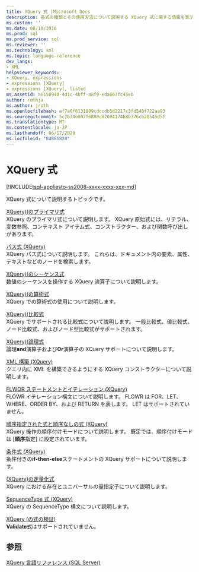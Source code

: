 ```yaml
---
title: XQuery 式 |Microsoft Docs
description: 各式の種類とその使用方法について説明する XQuery 式に関する情報を表示します。
ms.custom: ''
ms.date: 08/10/2016
ms.prod: sql
ms.prod_service: sql
ms.reviewer: ''
ms.technology: xml
ms.topic: language-reference
dev_langs:
- XML
helpviewer_keywords:
- XQuery, expressions
- expressions [XQuery]
- expressions [XQuery], listed
ms.assetid: a6150940-4d1c-4bff-a8f9-eda667fc45eb
author: rothja
ms.author: jroth
ms.openlocfilehash: ef7a6f6131099cdccdb5d2217c3fd548f722aa93
ms.sourcegitcommit: 5c7634b007f6808c87094174b80376cb20545d5f
ms.translationtype: MT
ms.contentlocale: ja-JP
ms.lasthandoff: 06/17/2020
ms.locfileid: "84881820"
---
```

# <a name="xquery-expressions"></a>XQuery 式
[!INCLUDE[tsql-appliesto-ss2008-xxxx-xxxx-xxx-md](../includes/tsql-appliesto-ss2008-xxxx-xxxx-xxx-md.md)]

  XQuery 式について説明するトピックです。  
  

 [XQuery&#41;&#40;のプライマリ式](../xquery/primary-expressions-xquery.md)  
 XQuery のプライマリ式について説明します。 XQuery 原始式には、リテラル、変数参照、コンテキスト アイテム式、コンストラクター、および関数呼び出しがあります。  
  
 [パス式 &#40;XQuery&#41;](../xquery/path-expressions-xquery.md)  
 XQuery パス式について説明します。 これらは、ドキュメント内の要素、属性、テキストなどのノードを検索します。  
  
 [XQuery&#41;&#40;のシーケンス式](../xquery/sequence-expressions-xquery.md)  
 数値のシーケンスを操作する XQuery 演算子について説明します。  
  
 [XQuery&#41;&#40;の算術式](../xquery/arithmetic-expressions-xquery.md)  
 XQuery での算術式の使用について説明します。  
  
 [XQuery&#41;&#40;比較式](../xquery/comparison-expressions-xquery.md)  
 XQuery でサポートされる比較式について説明します。 一般比較式、値比較式、ノード比較式、およびノード型比較式がサポートされます。  
  
 [XQuery&#41;&#40;論理式](../xquery/logical-expressions-xquery.md)  
 論理**and**演算子および**Or**演算子の XQuery サポートについて説明します。  
  
 [XML 構築 &#40;XQuery&#41;](../xquery/xml-construction-xquery.md)  
 クエリ内に XML を構築できるようにする XQuery コンストラクターについて説明します。  
  
 [FLWOR ステートメントとイテレーション &#40;XQuery&#41;](../xquery/flwor-statement-and-iteration-xquery.md)  
 FLOWR イテレーション構文について説明します。 FLOWR は FOR、LET、WHERE、ORDER BY、および RETURN を表します。 LET はサポートされていません。  
  
 [順序指定された式と順序なしの式 &#40;XQuery&#41;](../xquery/ordered-and-unordered-expressions-xquery.md)  
 XQuery 操作の順序付けモードについて説明します。 既定では、順序付けモードは [**順序**指定] に設定されています。  
  
 [条件式 &#40;XQuery&#41;](../xquery/conditional-expressions-xquery.md)  
 条件付きの**if-then-else**ステートメントの XQuery サポートについて説明します。  
  
 [&#40;XQuery&#41;の定量化式](../xquery/quantified-expressions-xquery.md)  
 XQuery における存在とユニバーサルの量指定子について説明します。  
  
 [SequenceType 式 &#40;XQuery&#41;](../xquery/sequencetype-expressions-xquery.md)  
 XQuery の SequenceType 構文について説明します。  
  
 [XQuery &#40;の式の検証&#41;](../xquery/validate-expressions-xquery.md)  
 **Validate**式はサポートされていません。  
  
## <a name="see-also"></a>参照  
 [XQuery 言語リファレンス &#40;SQL Server&#41;](../xquery/xquery-language-reference-sql-server.md)  
  
  
